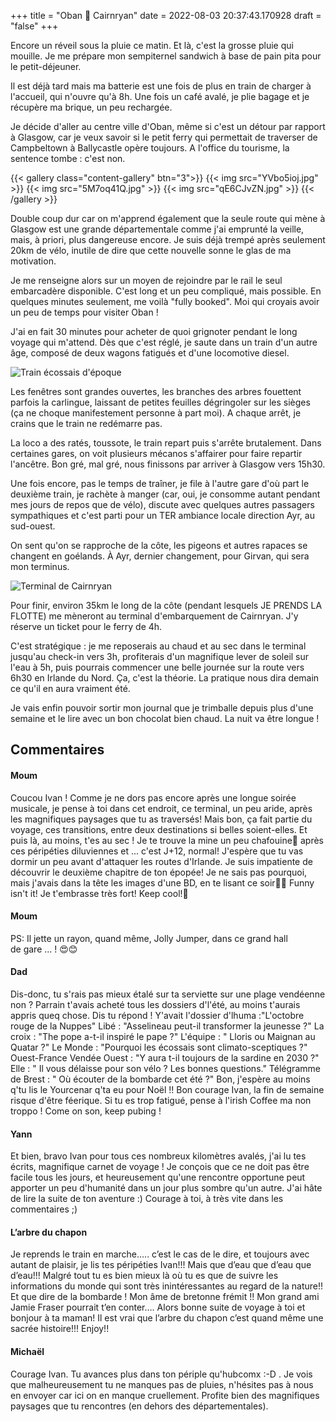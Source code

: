 +++
title = "Oban 🚂 Cairnryan"
date = 2022-08-03 20:37:43.170928
draft = "false"
+++

Encore un réveil sous la pluie ce matin. Et là, c'est la grosse pluie qui mouille. Je me prépare mon sempiternel sandwich à base de pain pita pour le petit-déjeuner.

Il est déjà tard mais ma batterie est une fois de plus en train de charger à l'accueil, qui n'ouvre qu'à 8h. Une fois un café avalé, je plie bagage et je récupère ma brique, un peu rechargée.

Je décide d'aller au centre ville d'Oban, même si c'est un détour par rapport à Glasgow, car je veux savoir si le petit ferry qui permettait de traverser de Campbeltown à Ballycastle opère toujours. A l'office du tourisme, la sentence tombe : c'est non.

{{< gallery class="content-gallery" btn="3">}}
{{< img src="YVbo5ioj.jpg" >}}
{{< img src="5M7oq41Q.jpg" >}}
{{< img src="qE6CJvZN.jpg" >}}
{{< /gallery >}}

Double coup dur car on m'apprend également que la seule route qui mène à Glasgow est une grande départementale comme j'ai emprunté la veille, mais, à priori, plus dangereuse encore. Je suis déjà trempé après seulement 20km de vélo, inutile de dire que cette nouvelle sonne le glas de ma motivation.

Je me renseigne alors sur un moyen de rejoindre par le rail le seul embarcadère disponible. C'est long et un peu compliqué, mais possible. En quelques minutes seulement, me voilà "fully booked". Moi qui croyais avoir un peu de temps pour visiter Oban !

J'ai en fait 30 minutes pour acheter de quoi grignoter pendant le long voyage qui m'attend. Dès que c'est réglé, je saute dans un train d'un autre âge, composé de deux wagons fatigués et d'une locomotive diesel.

![Train écossais d'époque](E3kdCT5C.jpg)

Les fenêtres sont grandes ouvertes, les branches des arbres fouettent parfois la carlingue, laissant de petites feuilles dégringoler sur les sièges (ça ne choque manifestement personne à part moi). A chaque arrêt, je crains que le train ne redémarre pas.

La loco a des ratés, toussote, le train repart puis s'arrête brutalement. Dans certaines gares, on voit plusieurs mécanos s'affairer pour faire repartir l'ancêtre. Bon gré, mal gré, nous finissons par arriver à Glasgow vers 15h30.

Une fois encore, pas le temps de traîner, je file à l'autre gare d'où part le deuxième train, je rachète à manger (car, oui, je consomme autant pendant mes jours de repos que de vélo), discute avec quelques autres passagers sympathiques et c'est parti pour un TER ambiance locale direction Ayr, au sud-ouest.

On sent qu'on se rapproche de la côte, les pigeons et autres rapaces se changent en goélands. À Ayr, dernier changement, pour Girvan, qui sera mon terminus.

![Terminal de Cairnryan](wnwnESxt.jpg)

Pour finir, environ 35km le long de la côte (pendant lesquels JE PRENDS LA FLOTTE) me mèneront au terminal d'embarquement de Cairnryan. J'y réserve un ticket pour le ferry de 4h.

C'est stratégique : je me reposerais au chaud et au sec dans le terminal jusqu'au check-in vers 3h, profiterais d'un magnifique lever de soleil sur l'eau à 5h, puis pourrais commencer une belle journée sur la route vers 6h30 en Irlande du Nord. Ça, c'est la théorie. La pratique nous dira demain ce qu'il en aura vraiment été.

Je vais enfin pouvoir sortir mon journal que je trimballe depuis plus d'une semaine et le lire avec un bon chocolat bien chaud. La nuit va être longue !

## Commentaires
#### Moum
Coucou Ivan ! Comme je ne dors pas encore après une longue soirée musicale, je pense à toi dans cet endroit, ce terminal, un peu aride, après les magnifiques paysages que tu as traversés! Mais bon, ça fait partie du voyage, ces transitions, entre deux destinations si belles soient-elles. Et puis là, au moins, t'es au sec ! Je te trouve la mine un peu chafouine🥴 après ces péripéties diluviennes et ... c'est J+12, normal! J'espère que tu vas dormir un peu avant d'attaquer les routes d'Irlande. Je suis impatiente de découvrir le deuxième chapitre de ton épopée! Je ne sais pas pourquoi, mais j'avais dans la tête les images d'une BD, en te lisant ce soir🚴🚂  Funny isn't it! 
Je t'embrasse très fort!  Keep cool!🙂
#### Moum
PS:  Il jette un rayon, quand même, Jolly Jumper, dans ce grand hall  
de gare ... !  😍😊
#### Dad
Dis-donc, tu s'rais pas mieux étalé sur ta serviette sur une plage vendéenne non ?
Parrain t'avais acheté tous les dossiers d'l'été, au moins t'aurais appris queq chose. Dis tu répond !
Y'avait l'dossier d'lhuma :"L'octobre rouge de la Nuppes"
Libé : "Asselineau peut-il transformer la jeunesse ?"
La croix : "The pope a-t-il inspiré le pape ?"
L'équipe : " Lloris ou Maignan au Quatar ?"
Le Monde : "Pourquoi les écossais sont climato-sceptiques ?"
Ouest-France Vendée Ouest : "Y aura t-il toujours de la sardine en 2030 ?"
Elle : " Il vous délaisse pour son vélo ? Les bonnes questions."
Télégramme de Brest : " Où écouter de la bombarde cet été ?"
Bon, j'espère au moins q'tu lis le Yourcenar q'ta eu pour Noël !!
Bon courage Ivan, la fin de semaine risque d'être féerique. Si tu es trop fatigué, pense à l'irish Coffee ma non troppo !
Come on son, keep pubing !
#### Yann
Et bien, bravo Ivan pour tous ces nombreux kilomètres avalés, j'ai lu tes écrits, magnifique carnet de voyage !
Je conçois que ce ne doit pas être facile tous les jours, et heureusement qu'une rencontre opportune peut apporter un peu d'humanité dans un jour plus sombre qu'un autre.
J'ai hâte de lire la suite de ton aventure :) 
Courage à toi, à très vite dans les commentaires ;)
#### L’arbre du chapon
Je reprends le train en marche….. c’est le cas de le dire, et toujours avec autant de plaisir, je lis tes péripéties Ivan!!!
Mais que d’eau que d’eau que d’eau!!!
Malgré tout tu es bien mieux là où tu es que de suivre les informations du monde qui sont très inintéressantes  au regard de la nature!! 
Et que dire de la bombarde ! Mon âme de bretonne frémit !! 
Mon grand ami Jamie Fraser pourrait t’en conter….
Alors bonne suite de voyage à toi et bonjour à ta maman! Il est vrai que l’arbre du chapon  c’est quand même une sacrée histoire!!!
Enjoy!!
#### Michaël
Courage Ivan. Tu avances plus dans ton périple qu'hubcomx :-D . Je vois que malheureusement tu ne manques pas de pluies, n'hésites pas à nous en envoyer car ici on en manque cruellement. Profite bien des magnifiques paysages que tu rencontres (en dehors des départementales).
